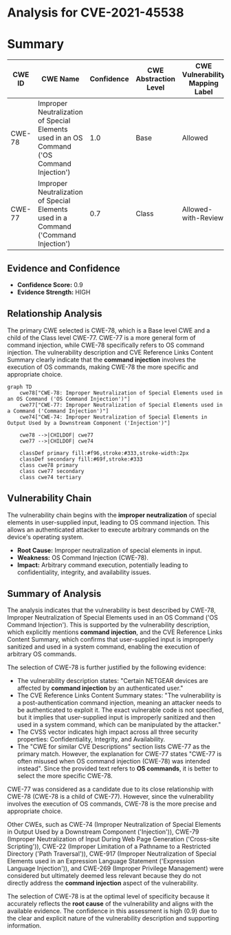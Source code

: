 # Analysis for CVE-2021-45538

# Summary
| CWE ID | CWE Name | Confidence | CWE Abstraction Level | CWE Vulnerability Mapping Label | CWE-Vulnerability Mapping Notes |
|---|---|---|---|---|---|
| CWE-78 | Improper Neutralization of Special Elements used in an OS Command ('OS Command Injection') | 1.0 | Base | Allowed | Primary CWE |
| CWE-77 | Improper Neutralization of Special Elements used in a Command ('Command Injection') | 0.7 | Class | Allowed-with-Review | Secondary Candidate |

## Evidence and Confidence

*   **Confidence Score:** 0.9
*   **Evidence Strength:** HIGH

## Relationship Analysis
The primary CWE selected is CWE-78, which is a Base level CWE and a child of the Class level CWE-77. CWE-77 is a more general form of command injection, while CWE-78 specifically refers to OS command injection. The vulnerability description and CVE Reference Links Content Summary clearly indicate that the **command injection** involves the execution of OS commands, making CWE-78 the more specific and appropriate choice.

```mermaid
graph TD
    cwe78["CWE-78: Improper Neutralization of Special Elements used in an OS Command ('OS Command Injection')"]
    cwe77["CWE-77: Improper Neutralization of Special Elements used in a Command ('Command Injection')"]
    cwe74["CWE-74: Improper Neutralization of Special Elements in Output Used by a Downstream Component ('Injection')"]
    
    cwe78 -->|CHILDOF| cwe77
    cwe77 -->|CHILDOF| cwe74
    
    classDef primary fill:#f96,stroke:#333,stroke-width:2px
    classDef secondary fill:#69f,stroke:#333
    class cwe78 primary
    class cwe77 secondary
    class cwe74 tertiary
```

## Vulnerability Chain
The vulnerability chain begins with the **improper neutralization** of special elements in user-supplied input, leading to OS command injection. This allows an authenticated attacker to execute arbitrary commands on the device's operating system.
  - **Root Cause:** Improper neutralization of special elements in input.
  - **Weakness:** OS Command Injection (CWE-78).
  - **Impact:** Arbitrary command execution, potentially leading to confidentiality, integrity, and availability issues.

## Summary of Analysis
The analysis indicates that the vulnerability is best described by CWE-78, Improper Neutralization of Special Elements used in an OS Command ('OS Command Injection'). This is supported by the vulnerability description, which explicitly mentions **command injection**, and the CVE Reference Links Content Summary, which confirms that user-supplied input is improperly sanitized and used in a system command, enabling the execution of arbitrary OS commands.

The selection of CWE-78 is further justified by the following evidence:

*   The vulnerability description states: "Certain NETGEAR devices are affected by **command injection** by an authenticated user."
*   The CVE Reference Links Content Summary states: "The vulnerability is a post-authentication command injection, meaning an attacker needs to be authenticated to exploit it. The exact vulnerable code is not specified, but it implies that user-supplied input is improperly sanitized and then used in a system command, which can be manipulated by the attacker."
*   The CVSS vector indicates high impact across all three security properties: Confidentiality, Integrity, and Availability.
*   The "CWE for similar CVE Descriptions" section lists CWE-77 as the primary match. However, the explanation for CWE-77 states "CWE-77 is often misused when OS command injection (CWE-78) was intended instead". Since the provided text refers to **OS commands**, it is better to select the more specific CWE-78.

CWE-77 was considered as a candidate due to its close relationship with CWE-78 (CWE-78 is a child of CWE-77). However, since the vulnerability involves the execution of OS commands, CWE-78 is the more precise and appropriate choice.

Other CWEs, such as CWE-74 (Improper Neutralization of Special Elements in Output Used by a Downstream Component ('Injection')), CWE-79 (Improper Neutralization of Input During Web Page Generation ('Cross-site Scripting')), CWE-22 (Improper Limitation of a Pathname to a Restricted Directory ('Path Traversal')), CWE-917 (Improper Neutralization of Special Elements used in an Expression Language Statement ('Expression Language Injection')), and CWE-269 (Improper Privilege Management) were considered but ultimately deemed less relevant because they do not directly address the **command injection** aspect of the vulnerability.

The selection of CWE-78 is at the optimal level of specificity because it accurately reflects the **root cause** of the vulnerability and aligns with the available evidence. The confidence in this assessment is high (0.9) due to the clear and explicit nature of the vulnerability description and supporting information.